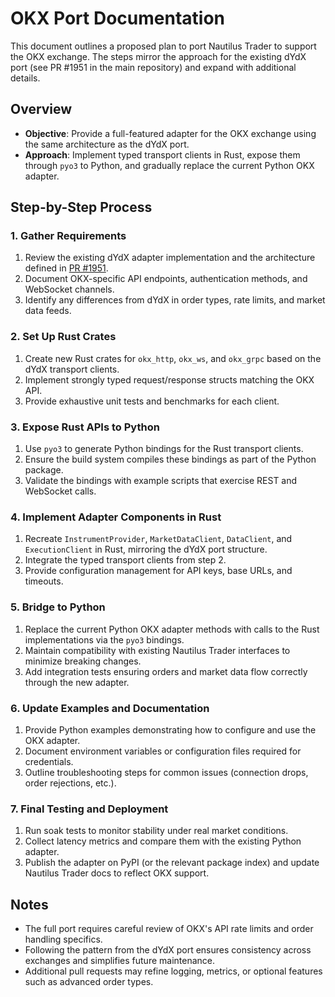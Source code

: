 # OKX Port Documentation

This document outlines a proposed plan to port Nautilus Trader to support the OKX exchange. The steps mirror the approach for the existing dYdX port (see PR #1951 in the main repository) and expand with additional details.

## Overview
- **Objective**: Provide a full-featured adapter for the OKX exchange using the same architecture as the dYdX port.
- **Approach**: Implement typed transport clients in Rust, expose them through `pyo3` to Python, and gradually replace the current Python OKX adapter.

## Step-by-Step Process

### 1. Gather Requirements
1. Review the existing dYdX adapter implementation and the architecture defined in [PR #1951](https://github.com/nautechsystems/nautilus_trader/pull/1951).
2. Document OKX-specific API endpoints, authentication methods, and WebSocket channels.
3. Identify any differences from dYdX in order types, rate limits, and market data feeds.

### 2. Set Up Rust Crates
1. Create new Rust crates for `okx_http`, `okx_ws`, and `okx_grpc` based on the dYdX transport clients.
2. Implement strongly typed request/response structs matching the OKX API.
3. Provide exhaustive unit tests and benchmarks for each client.

### 3. Expose Rust APIs to Python
1. Use `pyo3` to generate Python bindings for the Rust transport clients.
2. Ensure the build system compiles these bindings as part of the Python package.
3. Validate the bindings with example scripts that exercise REST and WebSocket calls.

### 4. Implement Adapter Components in Rust
1. Recreate `InstrumentProvider`, `MarketDataClient`, `DataClient`, and `ExecutionClient` in Rust, mirroring the dYdX port structure.
2. Integrate the typed transport clients from step 2.
3. Provide configuration management for API keys, base URLs, and timeouts.

### 5. Bridge to Python
1. Replace the current Python OKX adapter methods with calls to the Rust implementations via the `pyo3` bindings.
2. Maintain compatibility with existing Nautilus Trader interfaces to minimize breaking changes.
3. Add integration tests ensuring orders and market data flow correctly through the new adapter.

### 6. Update Examples and Documentation
1. Provide Python examples demonstrating how to configure and use the OKX adapter.
2. Document environment variables or configuration files required for credentials.
3. Outline troubleshooting steps for common issues (connection drops, order rejections, etc.).

### 7. Final Testing and Deployment
1. Run soak tests to monitor stability under real market conditions.
2. Collect latency metrics and compare them with the existing Python adapter.
3. Publish the adapter on PyPI (or the relevant package index) and update Nautilus Trader docs to reflect OKX support.

## Notes
- The full port requires careful review of OKX's API rate limits and order handling specifics.
- Following the pattern from the dYdX port ensures consistency across exchanges and simplifies future maintenance.
- Additional pull requests may refine logging, metrics, or optional features such as advanced order types.

